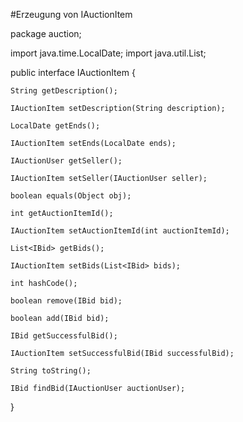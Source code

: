 #Erzeugung von IAuctionItem

package auction;

import java.time.LocalDate;
import java.util.List;

public interface IAuctionItem {

	String getDescription();
	
	IAuctionItem setDescription(String description);
	
	LocalDate getEnds(); 
	
	IAuctionItem setEnds(LocalDate ends); 
	
	IAuctionUser getSeller();
	
	IAuctionItem setSeller(IAuctionUser seller); 
	
	boolean equals(Object obj);
	
	int getAuctionItemId();
	
	IAuctionItem setAuctionItemId(int auctionItemId); 
	
	List<IBid> getBids(); 
	
	IAuctionItem setBids(List<IBid> bids);
	
	int hashCode();
	
	boolean remove(IBid bid);
	
    boolean add(IBid bid);
	
	IBid getSuccessfulBid();
	
	IAuctionItem setSuccessfulBid(IBid successfulBid); 
	
	String toString();
	
	IBid findBid(IAuctionUser auctionUser);
	
}
